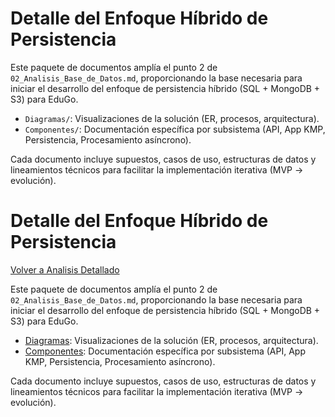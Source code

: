# Detalle del Enfoque Híbrido de Persistencia

Este paquete de documentos amplía el punto 2 de `02_Analisis_Base_de_Datos.md`, proporcionando la base necesaria para iniciar el desarrollo del enfoque de persistencia híbrido (SQL + MongoDB + S3) para EduGo.

- `Diagramas/`: Visualizaciones de la solución (ER, procesos, arquitectura).
- `Componentes/`: Documentación específica por subsistema (API, App KMP, Persistencia, Procesamiento asíncrono).

Cada documento incluye supuestos, casos de uso, estructuras de datos y lineamientos técnicos para facilitar la implementación iterativa (MVP → evolución).
# Detalle del Enfoque Híbrido de Persistencia

[Volver a Analisis Detallado](../README.md)

Este paquete de documentos amplía el punto 2 de `02_Analisis_Base_de_Datos.md`, proporcionando la base necesaria para iniciar el desarrollo del enfoque de persistencia híbrido (SQL + MongoDB + S3) para EduGo.

- [Diagramas](./Diagramas/README.md): Visualizaciones de la solución (ER, procesos, arquitectura).
- [Componentes](./Componentes/README.md): Documentación específica por subsistema (API, App KMP, Persistencia, Procesamiento asíncrono).

Cada documento incluye supuestos, casos de uso, estructuras de datos y lineamientos técnicos para facilitar la implementación iterativa (MVP → evolución).
